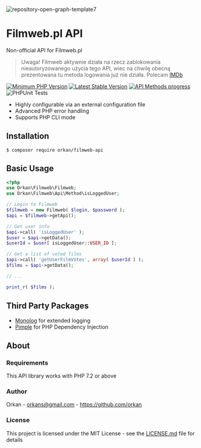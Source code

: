 ![repository-open-graph-template7](https://user-images.githubusercontent.com/129182/82464654-9e636800-9abe-11ea-8946-ab7e525469f1.jpg)

# Filmweb.pl API 
Non-official API for Filmweb.pl

> Uwaga! Filmweb aktywnie działa na rzecz zablokowania nieautoryzowanego użycia tego API, wiec na chwilę obecną prezentowana tu metoda logowania już nie działa. Polecam [IMDb](https://www.imdb.com/)

[![Minimum PHP Version](https://img.shields.io/badge/php-%3E%3D%207.2-8892BF.svg)](https://php.net/)
[![Latest Stable Version](https://img.shields.io/packagist/v/orkan/filmweb-api.svg)](https://packagist.org/packages/orkan/filmweb-api)
[![API Methods progress](https://img.shields.io/endpoint?url=https://raw.githubusercontent.com/orkan/filmweb-api/badges/.github/badges/api_methods/badge.json)](https://github.com/orkan/filmweb-api/tree/badges/.github/badges/api_methods)
![PHPUnit Tests](https://github.com/orkan/filmweb-api/workflows/PHPUnit%20Tests/badge.svg)

* Highly configurable via an external configuration file
* Advanced PHP error handling
* Supports PHP CLI mode

## Installation
`$ composer require orkan/filmweb-api`

## Basic Usage
```php
<?php
use Orkan\Filmweb\Filmweb;
use Orkan\Filmweb\Api\Method\isLoggedUser;

// Login to Filmweb
$filmweb = new Filmweb( $login, $password );
$api = $filmweb->getApi();

// Get user info
$api->call( 'isLoggedUser' );
$user = $api->getData();
$userId = $user[ isLoggedUser::USER_ID ];

// Get a list of voted films
$api->call( 'getUserFilmVotes', array( $userId ) );
$films = $api->getData();

// ...

print_r( $films );
```

## Third Party Packages
* [Monolog](https://github.com/Seldaek/monolog) for extended logging
* [Pimple](https://pimple.symfony.com) for PHP Dependency Injection

## About
### Requirements
This API library works with PHP 7.2 or above

### Author
Orkan - orkans@gmail.com - https://github.com/orkan

### License
This project is licensed under the MIT License - see the [LICENSE.md](LICENSE.md) file for details
